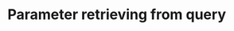 ﻿---
Author: stanac
CreatedDate: 2017-04-15
Title: From qyery
RenderTitle: false
IsHtml: false
Id: parameter-retrieving-from-query
ParentPageId: parameter-retrieving
---

# Parameter retrieving from query